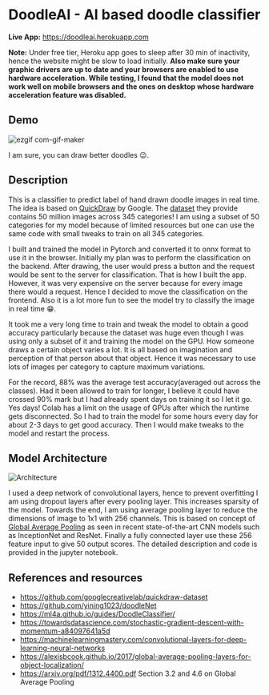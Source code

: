 # DoodleAI - AI based doodle classifier

**Live App:** https://doodleai.herokuapp.com

**Note:** Under free tier, Heroku app goes to sleep after 30 min of inactivity, hence the website might be slow to load initially. **Also make sure your graphic drivers are up to date and your browsers are enabled to use hardware acceleration. While testing, I found that the model does not work well on mobile browsers and the ones on desktop whose hardware acceleration feature was disabled.**

## Demo
![ezgif com-gif-maker](https://user-images.githubusercontent.com/44807945/104150519-14c32a80-5400-11eb-99f9-949163feda34.gif)

I am sure, you can draw better doodles :wink:.
## Description

This is a classifier to predict label of hand drawn doodle images in real time. The idea is based on [QuickDraw](https://quickdraw.withgoogle.com/#) by Google. The [dataset](https://github.com/googlecreativelab/quickdraw-dataset) they provide contains 50 million images across 345 categories! I am using a subset of 50 categories for my model because of limited resources but one can use the same code with small tweaks to train on all 345 categories.

I built and trained the model in Pytorch and converted it to onnx format to use it in the browser. Initially my plan was to perform the classification on the backend. After drawing, the user would press a button and the request would be sent to the server for classification. That is how I built the app. However, it was very expensive on the server because for every image there would a request. Hence I decided to move the classification on the frontend. Also it is a lot more fun to see the model try to classify the image in real time :grin:.

It took me a very long time to train and tweak the model to obtain a good accuracy particularly because the dataset was huge even though I was using only a subset of it and training the model on the GPU. How someone draws a certain object varies a lot. It is all based on imagination and perception of that person about that object. Hence it was necessary to use lots of images per category to capture maximum variations. 

For the record, 88% was the average test accuracy(averaged out across the classes). Had it been allowed to train for longer, I believe it could have crossed 90% mark but I had already spent days on training it so I let it go. Yes days! Colab has a limit on the usage of GPUs after which the runtime gets disconnected. So I had to train the model for some hours every day for about 2-3 days to get good accuracy. Then I would make tweaks to the model and restart the process. 


## Model Architecture
![Architecture](https://user-images.githubusercontent.com/44807945/103314029-cf8a1a80-4a47-11eb-9210-0040b1d7af80.png)

I used a deep network of convolutional layers, hence to prevent overfitting I am using dropout layers after every pooling layer. This increases sparsity of the model. Towards the end, I am using average pooling layer to reduce the dimensions of image to 1x1 with 256 channels. This is based on concept of [Global Average Pooling](https://alexisbcook.github.io/2017/global-average-pooling-layers-for-object-localization/) as seen in recent state-of-the-art CNN models such as InceptionNet and ResNet. Finally a fully connected layer use these 256 feature input to give 50 output scores. The detailed description and code is provided in the jupyter notebook.

## References and resources

 - https://github.com/googlecreativelab/quickdraw-dataset
 - https://github.com/yining1023/doodleNet
 - https://ml4a.github.io/guides/DoodleClassifier/
 - https://towardsdatascience.com/stochastic-gradient-descent-with-momentum-a84097641a5d
 - https://machinelearningmastery.com/convolutional-layers-for-deep-learning-neural-networks
 - https://alexisbcook.github.io/2017/global-average-pooling-layers-for-object-localization/
 - https://arxiv.org/pdf/1312.4400.pdf Section 3.2 and 4.6 on Global Average Pooling

